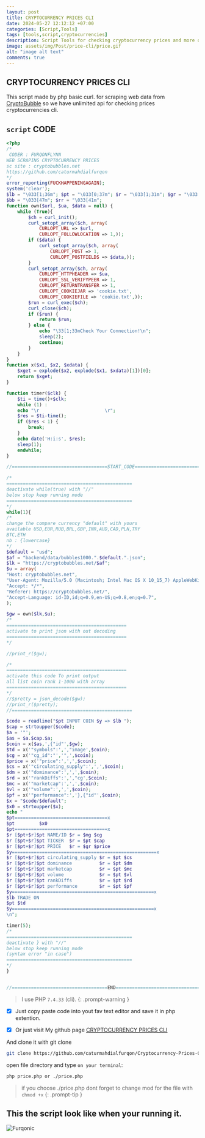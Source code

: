 ```yaml
---
layout: post
title: CRYPTOCURRENCY PRICES CLI
date: 2024-05-27 12:12:12 +07:00
categories: [Script,Tools]
tags: [tools,script,cryptocurrencies]
description: Script Tools for checking cryptocurrency prices and more on your Terminal
image: assets/img/Post/price-cli/price.gif
alt: "image alt text"
comments: true
---
```


## CRYPTOCURRENCY PRICES CLI

This script made by php basic curl. for scraping web data from [CryptoBubble](https://cryptobubbles.net) so we have unlimited api for checking prices cryptocurrencies cli.

## `script` CODE

```php
<?php
/*
 CODER : FURQONFLYNN
WEB SCRAPING CRYPTOCURRENCY PRICES
sc site : cryptobubbles.net
https://github.com/caturmahdialfurqon
*/
error_reporting(FUCKHAPPENINGAGAIN);
system('clear');
$lb = "\033[1;36m"; $pt = "\033[0;37m"; $r = "\033[1;31m"; $gr = "\033[1;32m"; $y = "\33[1;33m"; $mg = "\033[35m";
$bb = "\033[47m"; $rr = "\033[41m";
function own($url, $ua, $data = null) {
    while (True){
        $ch = curl_init();
        curl_setopt_array($ch, array(
            CURLOPT_URL => $url,
            CURLOPT_FOLLOWLOCATION => 1,));
        if ($data) {
            curl_setopt_array($ch, array(
                CURLOPT_POST => 1,
                CURLOPT_POSTFIELDS => $data,));
        }
        curl_setopt_array($ch, array(
            CURLOPT_HTTPHEADER => $ua,
            CURLOPT_SSL_VERIFYPEER => 1,
            CURLOPT_RETURNTRANSFER => 1,
            CURLOPT_COOKIEJAR => 'cookie.txt',
            CURLOPT_COOKIEFILE => 'cookie.txt',));
        $run = curl_exec($ch);
        curl_close($ch);
        if ($run) {
            return $run;
        } else {
            echo "\33[1;33mCheck Your Connection!\n";
            sleep(2);
            continue;
        }
    }
}
function x($x1, $x2, $xdata) {
    $xget = explode($x2, explode($x1, $xdata)[1])[0];
    return $xget;
}

function timer($clk) {
    $ti = time()+$clk;
    while (1) :
    echo "\r                        \r";
    $res = $ti-time();
    if ($res < 1) {
        break;
    }
    echo date('H:i:s', $res);
    sleep(1);
    endwhile;
}

//===================================START_CODE====================================//

/*
==============================================
deactivate while(true) with "//" 
below stop keep running mode
==============================================
*/
while(1){
/*
change the compare currency "default" with yours
available USD,EUR,RUB,BRL,GBP,INR,AUD,CAD,PLN,TRY
BTC,ETH
nb : {lowercase}
*/
$default = "usd";
$af = "backend/data/bubbles1000.".$default.".json";
$lk = "https://cryptobubbles.net/$af";
$u = array(
"Host: cryptobubbles.net",
"User-Agent: Mozilla/5.0 (Macintosh; Intel Mac OS X 10_15_7) AppleWebKit/537.36 (KHTML, like Gecko) Chrome/122.0.0.0 Safari/537.36",
"Accept: */*",
"Referer: https://cryptobubbles.net/",
"Accept-Language: id-ID,id;q=0.9,en-US;q=0.8,en;q=0.7",
);

$gw = own($lk,$u);
/*
============================================
activate to print json with out decoding
============================================
*/

//print_r($gw);

/*
============================================
activate this code To print output
all list coin rank 1-1000 with array
============================================
*/
//$pretty = json_decode($gw);
//print_r($pretty);
//============================================

$code = readline("$pt INPUT COIN $y => $lb ");
$cap = strtoupper($code);
$a = '"';
$as = $a.$cap.$a;
$coin = x($as,',{"id"',$gw);
$td = x('"symbols":',',"image',$coin);
$cg = x('"cg_id":"','",',$coin);
$price = x('"price":',',',$coin);
$cs = x('"circulating_supply":',',',$coin);
$dm = x('"dominance":',',',$coin);
$rd = x('"rankDiffs":',',"cg',$coin);
$mc = x('"marketcap":',',',$coin);
$vl = x('"volume":',',',$coin);
$pf = x('"performance":','},{"id"',$coin);
$x = "$code/$default";
$x0 = strtoupper($x);
echo "
$pt==================================x
$pt         $x0
$pt==================================x
$r [$pt+$r]$pt NAME/ID $r = $mg $cg
$r [$pt+$r]$pt TICKER  $r = $pt $cap
$r [$pt+$r]$pt PRICE   $r = $gr $price
$y=====================================================x
$r [$pt+$r]$pt circulating_supply $r = $pt $cs
$r [$pt+$r]$pt dominance          $r = $pt $dm
$r [$pt+$r]$pt marketcap          $r = $pt $mc
$r [$pt+$r]$pt volume             $r = $pt $vl
$r [$pt+$r]$pt rankDiffs          $r = $pt $rd
$r [$pt+$r]$pt performance        $r = $pt $pf
$y====================================================x
$lb TRADE ON 
$pt $td
$y====================================================x
\n";

timer(5);
/*
==============================================
deactivate } with "//" 
below stop keep running mode 
(syntax error "in case")
==============================================
*/
}


//===================================END====================================//

```

> I use PHP `7.4.33` (cli).
{: .prompt-warning }

- [x] Just copy paste code into yout fav text editor and save it in php extention.

- [x] Or just visit My github page [CRYPTOCURRENCY PRICES CLI](https://github.com/caturmahdialfurqon/Cryptocurrency-Prices-Console-Terminal)

And clone it with git clone

```bash
git clone https://github.com/caturmahdialfurqon/Cryptocurrency-Prices-Console-Terminal.git
```

open file directory and type `on your terminal`:

```bash
php price.php or ./price.php 
```
> if you choose ./price.php dont forget to change mod for the file with `chmod +x`
{: .prompt-tip }

## This the script look like when your running it.

![Furqonic](/assets/img/Post/price-cli/price1.png)